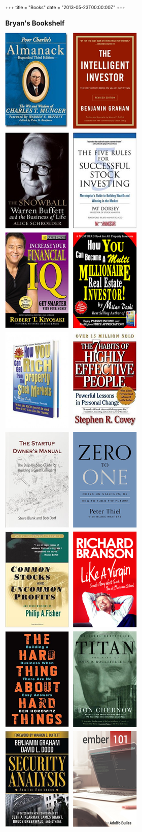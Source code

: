 +++
title = "Books"
date = "2013-05-23T00:00:00Z"
+++

## Bryan's Bookshelf

<div class="row">
  <div class="col-md-12">
    <img src= "/images/poorcharliealmanack.jpg" style="margin:0 10px 10px 0; width:200px; height:300px;" \>
    <img src= "/images/theintelligentinvestor.jpg" style="margin:0 10px 10px 0; width:200px; height:300px;" \>
  </div>
</div>
<div class="row">
  <div class="col-md-12">
    <img src= "/images/thesnowball.jpg" style="margin:0 10px 10px 0; width:200px; height:300px;" \>
    <img src= "/images/fiverulesforsuccessfulstockinvesting.jpg" style="margin:0 10px 10px 0; width:200px; height:300px;" \>
  </div>
</div>
<div class="row">
  <div class="col-md-12">
    <img src= "/images/increaseyourfinancialiq.jpg" style="margin:0 10px 10px 0; width:200px; height:300px;" \>
    <img src= "/images/milandoshipropertyinvestor.jpg" style="margin:0 10px 10px 0; width:200px; height:300px;" \>
  </div>
</div>
<div class="row">
  <div class="col-md-12">
    <img src= "/images/milandoshistockandproperty.jpg" style="margin:0 10px 10px 0; width:200px; height:300px;" \>
    <img src= "/images/7habitsofhighlyeffectivepeople.jpg" style="margin:0 10px 10px 0; width:200px; height:300px;" \>
  </div>
</div>
<div class="row">
  <div class="col-md-12">
    <img src= "/images/startupownermanual.jpg" style="margin:0 10px 10px 0; width:200px; height:300px;" \>
    <img src= "/images/zerotoone.jpg" style="margin:0 10px 10px 0; width:200px; height:300px;" \>
  </div>
</div>
<div class="row">
  <div class="col-md-12">
    <img src= "/images/commonstocksanduncommonprofits.jpg" style="margin:0 10px 10px 0; width:200px; height:300px;" \>
    <img src= "/images/likeavirgin.jpg" style="margin:0 10px 10px 0; width:200px; height:300px;" \>
  </div>
</div>
<div class="row">
  <div class="col-md-12">
    <img src= "/images/hardthingsabouthardthings.jpg" style="margin:0 10px 10px 0; width:200px; height:300px;" \>
    <img src= "/images/titan.jpg" style="margin:0 10px 10px 0; width:200px; height:300px;" \>
  </div>
</div>
<div class="row">
  <div class="col-md-12">
    <img src= "/images/securityanalysis.jpg" style="margin:0 10px 10px 0; width:200px; height:300px;" \>
    <img src= "/images/ember101.jpg" style="margin:0 10px 10px 0; width:200px; height:300px;" \>
  </div>
</div>
